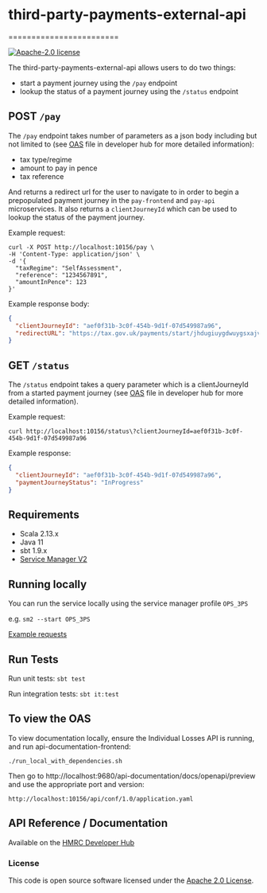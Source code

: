 
# third-party-payments-external-api
========================

[![Apache-2.0 license](http://img.shields.io/badge/license-Apache-blue.svg)](http://www.apache.org/licenses/LICENSE-2.0.html)

The third-party-payments-external-api allows users to do two things:
* start a payment journey using the `/pay` endpoint
* lookup the status of a payment journey using the `/status` endpoint

## POST `/pay`
The `/pay` endpoint takes number of parameters as a json body including but not limited to (see [OAS](https://developer.service.hmrc.gov.uk/api-documentation/docs/api/service/third-party-payments-external-api/1.0) file in developer hub for more detailed information):
* tax type/regime
* amount to pay in pence
* tax reference

And returns a redirect url for the user to navigate to in order to begin a prepopulated payment journey in the `pay-frontend` and `pay-api` microservices. 
It also returns a `clientJourneyId` which can be used to lookup the status of the payment journey.

Example request:
```
curl -X POST http://localhost:10156/pay \
-H 'Content-Type: application/json' \
-d '{
  "taxRegime": "SelfAssessment",
  "reference": "1234567891",
  "amountInPence": 123
}'
```

Example response body:
```json
{
  "clientJourneyId": "aef0f31b-3c0f-454b-9d1f-07d549987a96",
  "redirectURL": "https://tax.gov.uk/payments/start/jhdugiuygdwuygsxajvbh"
}
```

## GET `/status`
The `/status` endpoint takes a query parameter which is a clientJourneyId from a started payment journey (see [OAS](https://developer.service.hmrc.gov.uk/api-documentation/docs/api/service/third-party-payments-external-api/1.0) file in developer hub for more detailed information).

Example request:
```
curl http://localhost:10156/status\?clientJourneyId=aef0f31b-3c0f-454b-9d1f-07d549987a96
```

Example response:
```json
{
  "clientJourneyId": "aef0f31b-3c0f-454b-9d1f-07d549987a96",
  "paymentJourneyStatus": "InProgress"
}
```

## Requirements

- Scala 2.13.x
- Java 11
- sbt 1.9.x
- [Service Manager V2](https://github.com/hmrc/sm2)

## Running locally

You can run the service locally using the service manager profile `OPS_3PS`

e.g. `sm2 --start OPS_3PS`

[Example requests](https://github.com/hmrc/third-party-payments-external-api/tree/main/api-calls)

## Run Tests

Run unit tests: `sbt test`

Run integration tests: `sbt it:test`

## To view the OAS

To view documentation locally, ensure the Individual Losses API is running, and run api-documentation-frontend:

```
./run_local_with_dependencies.sh
```

Then go to http://localhost:9680/api-documentation/docs/openapi/preview and use the appropriate port and version:

```
http://localhost:10156/api/conf/1.0/application.yaml
```

## API Reference / Documentation

Available on the [HMRC Developer Hub](https://developer.service.hmrc.gov.uk/api-documentation/docs/api/service/third-party-payments-external-api/1.0)

### License

This code is open source software licensed under the [Apache 2.0 License]("http://www.apache.org/licenses/LICENSE-2.0.html").
